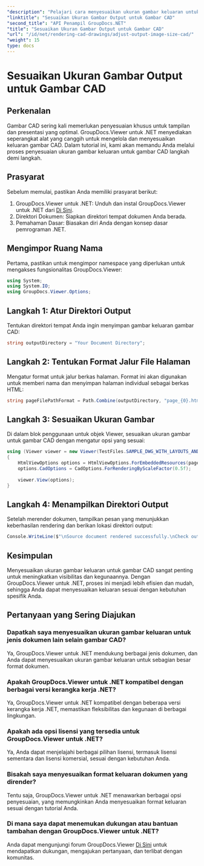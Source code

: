 ```yaml
---
"description": "Pelajari cara menyesuaikan ukuran gambar keluaran untuk gambar CAD menggunakan GroupDocs.Viewer untuk .NET. Tingkatkan visibilitas dan kegunaan dengan mudah."
"linktitle": "Sesuaikan Ukuran Gambar Output untuk Gambar CAD"
"second_title": "API Penampil GroupDocs.NET"
"title": "Sesuaikan Ukuran Gambar Output untuk Gambar CAD"
"url": "/id/net/rendering-cad-drawings/adjust-output-image-size-cad/"
"weight": 15
type: docs
---
```

# Sesuaikan Ukuran Gambar Output untuk Gambar CAD

## Perkenalan
Gambar CAD sering kali memerlukan penyesuaian khusus untuk tampilan dan presentasi yang optimal. GroupDocs.Viewer untuk .NET menyediakan seperangkat alat yang canggih untuk mengelola dan menyesuaikan keluaran gambar CAD. Dalam tutorial ini, kami akan memandu Anda melalui proses penyesuaian ukuran gambar keluaran untuk gambar CAD langkah demi langkah.
## Prasyarat
Sebelum memulai, pastikan Anda memiliki prasyarat berikut:
1. GroupDocs.Viewer untuk .NET: Unduh dan instal GroupDocs.Viewer untuk .NET dari [Di Sini](https://releases.groupdocs.com/viewer/net/).
2. Direktori Dokumen: Siapkan direktori tempat dokumen Anda berada.
3. Pemahaman Dasar: Biasakan diri Anda dengan konsep dasar pemrograman .NET.

## Mengimpor Ruang Nama
Pertama, pastikan untuk mengimpor namespace yang diperlukan untuk mengakses fungsionalitas GroupDocs.Viewer:
```csharp
using System;
using System.IO;
using GroupDocs.Viewer.Options;
```
## Langkah 1: Atur Direktori Output
Tentukan direktori tempat Anda ingin menyimpan gambar keluaran gambar CAD:
```csharp
string outputDirectory = "Your Document Directory";
```
## Langkah 2: Tentukan Format Jalur File Halaman
Mengatur format untuk jalur berkas halaman. Format ini akan digunakan untuk memberi nama dan menyimpan halaman individual sebagai berkas HTML:
```csharp
string pageFilePathFormat = Path.Combine(outputDirectory, "page_{0}.html");
```
## Langkah 3: Sesuaikan Ukuran Gambar
Di dalam blok penggunaan untuk objek Viewer, sesuaikan ukuran gambar untuk gambar CAD dengan mengatur opsi yang sesuai:
```csharp
using (Viewer viewer = new Viewer(TestFiles.SAMPLE_DWG_WITH_LAYOUTS_AND_LAYERS))
{
    HtmlViewOptions options = HtmlViewOptions.ForEmbeddedResources(pageFilePathFormat);
    options.CadOptions = CadOptions.ForRenderingByScaleFactor(0.5f);
    
    viewer.View(options);
}
```
## Langkah 4: Menampilkan Direktori Output
Setelah merender dokumen, tampilkan pesan yang menunjukkan keberhasilan rendering dan berikan lokasi direktori output:
```csharp
Console.WriteLine($"\nSource document rendered successfully.\nCheck output in {outputDirectory}.");
```

## Kesimpulan
Menyesuaikan ukuran gambar keluaran untuk gambar CAD sangat penting untuk meningkatkan visibilitas dan kegunaannya. Dengan GroupDocs.Viewer untuk .NET, proses ini menjadi lebih efisien dan mudah, sehingga Anda dapat menyesuaikan keluaran sesuai dengan kebutuhan spesifik Anda.
## Pertanyaan yang Sering Diajukan
### Dapatkah saya menyesuaikan ukuran gambar keluaran untuk jenis dokumen lain selain gambar CAD?
Ya, GroupDocs.Viewer untuk .NET mendukung berbagai jenis dokumen, dan Anda dapat menyesuaikan ukuran gambar keluaran untuk sebagian besar format dokumen.
### Apakah GroupDocs.Viewer untuk .NET kompatibel dengan berbagai versi kerangka kerja .NET?
Ya, GroupDocs.Viewer untuk .NET kompatibel dengan beberapa versi kerangka kerja .NET, memastikan fleksibilitas dan kegunaan di berbagai lingkungan.
### Apakah ada opsi lisensi yang tersedia untuk GroupDocs.Viewer untuk .NET?
Ya, Anda dapat menjelajahi berbagai pilihan lisensi, termasuk lisensi sementara dan lisensi komersial, sesuai dengan kebutuhan Anda.
### Bisakah saya menyesuaikan format keluaran dokumen yang dirender?
Tentu saja, GroupDocs.Viewer untuk .NET menawarkan berbagai opsi penyesuaian, yang memungkinkan Anda menyesuaikan format keluaran sesuai dengan tutorial Anda.
### Di mana saya dapat menemukan dukungan atau bantuan tambahan dengan GroupDocs.Viewer untuk .NET?
Anda dapat mengunjungi forum GroupDocs.Viewer [Di Sini](https://forum.groupdocs.com/c/viewer/9) untuk mendapatkan dukungan, mengajukan pertanyaan, dan terlibat dengan komunitas.